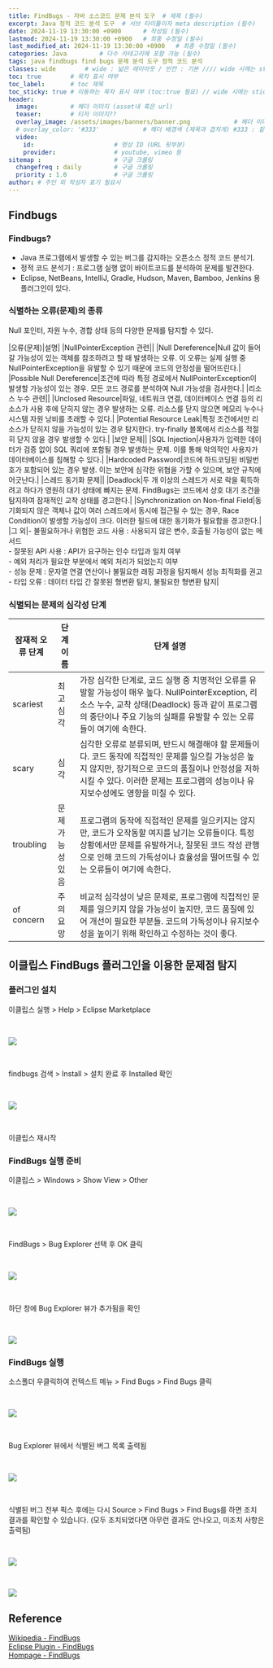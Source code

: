 ```yaml
---
title: FindBugs - 자바 소스코드 문제 분석 도구  # 제목 (필수)
excerpt: Java 정적 코드 분석 도구  # 서브 타이틀이자 meta description (필수)
date: 2024-11-19 13:30:00 +0900      # 작성일 (필수)
lastmod: 2024-11-19 13:30:00 +0900   # 최종 수정일 (필수)
last_modified_at: 2024-11-19 13:30:00 +0900   # 최종 수정일 (필수)
categories: Java         # 다수 카테고리에 포함 가능 (필수)
tags: java findbugs find bugs 문제 분석 도구 정적 코드 분석                     # 태그 복수개 가능 (필수)
classes: wide        # wide : 넓은 레이아웃 / 빈칸 : 기본 //// wide 시에는 sticky toc 불가
toc: true        # 목차 표시 여부
toc_label:       # toc 제목
toc_sticky: true # 이동하는 목차 표시 여부 (toc:true 필요) // wide 시에는 sticky toc 불가
header: 
  image:         # 헤더 이미지 (asset내 혹은 url)
  teaser:        # 티저 이미지??
  overlay_image: /assets/images/banners/banner.png            # 헤더 이미지 (제목과 겹치게)
  # overlay_color: '#333'            # 헤더 배경색 (제목과 겹치게) #333 : 짙은 회색 (필수)
  video:
    id:                      # 영상 ID (URL 뒷부분)
    provider:                # youtube, vimeo 등
sitemap :                    # 구글 크롤링
  changefreq : daily         # 구글 크롤링
  priority : 1.0             # 구글 크롤링
author: # 주인 외 작성자 표기 필요시
---
```

<!--postNo: 20241119_002-->

## Findbugs  

### Findbugs?  

- Java 프로그램에서 발생할 수 있는 버그를 감지하는 오픈소스 정적 코드 분석기.  
- 정적 코드 분석기 : 프로그램 실행 없이 바이트코드를 분석하여 문제를 발견한다.  
- Eclipse, NetBeans, IntelliJ, Gradle, Hudson, Maven, Bamboo, Jenkins 용 플러그인이 있다.  

### 식별하는 오류(문제)의 종류  

Null 포인터, 자원 누수, 경합 상태 등의 다양한 문제를 탐지할 수 있다.  

|오류(문제)|설명|
|NullPointerException 관련||
|Null Dereference|Null 값이 들어갈 가능성이 있는 객체를 참조하려고 할 때 발생하는 오류. 이 오류는 실제 실행 중 NullPointerException을 유발할 수 있기 때문에 코드의 안정성을 떨어뜨린다.|
|Possible Null Dereference|조건에 따라 특정 경로에서 NullPointerException이 발생할 가능성이 있는 경우. 모든 코드 경로를 분석하여 Null 가능성을 검사한다.|
|리소스 누수 관련||
|Unclosed Resource|파일, 네트워크 연결, 데이터베이스 연결 등의 리소스가 사용 후에 닫히지 않는 경우 발생하는 오류. 리소스를 닫지 않으면 메모리 누수나 시스템 자원 낭비를 초래할 수 있다.|
|Potential Resource Leak|특정 조건에서만 리소스가 닫히지 않을 가능성이 있는 경우 탐지한다. try-finally 블록에서 리소스를 적절히 닫지 않을 경우 발생할 수 있다.|
|보안 문제||
|SQL Injection|사용자가 입력한 데이터가 검증 없이 SQL 쿼리에 포함될 경우 발생하는 문제. 이를 통해 악의적인 사용자가 데이터베이스를 침해할 수 있다.|
|Hardcoded Password|코드에 하드코딩된 비밀번호가 포함되어 있는 경우 발생. 이는 보안에 심각한 위협을 가할 수 있으며, 보안 규칙에 어긋난다.|
|스레드 동기화 문제||
|Deadlock|두 개 이상의 스레드가 서로 락을 획득하려고 하다가 영원히 대기 상태에 빠지는 문제. FindBugs는 코드에서 상호 대기 조건을 탐지하여 잠재적인 교착 상태를 경고한다.|
|Synchronization on Non-final Field|동기화되지 않은 객체나 값이 여러 스레드에서 동시에 접근될 수 있는 경우, Race Condition이 발생할 가능성이 크다. 이러한 필드에 대한 동기화가 필요함을 경고한다.|
|그 외|- 불필요하거나 위험한 코드 사용 : 사용되지 않은 변수, 호출될 가능성이 없는 메서드<br>- 잘못된 API 사용 : API가 요구하는 인수 타입과 일치 여부<br>- 예외 처리가 필요한 부분에서 예외 처리가 되었는지 여부<br>- 성능 문제 : 문자열 연결 연산이나 불필요한 래핑 과정을 탐지해서 성능 최적화를 권고<br>- 타입 오류 : 데이터 타입 간 잘못된 형변환 탐지, 불필요한 형변환 탐지|

### 식별되는 문제의 심각성 단계  

|잠재적 오류 단계|단계 이름|단계 설명|
|---|---|---|
|scariest|최고 심각|가장 심각한 단계로, 코드 실행 중 치명적인 오류를 유발할 가능성이 매우 높다. NullPointerException, 리소스 누수, 교착 상태(Deadlock) 등과 같이 프로그램의 중단이나 주요 기능의 실패를 유발할 수 있는 오류들이 여기에 속한다.|
|scary|심각|심각한 오류로 분류되며, 반드시 해결해야 할 문제들이다. 코드 동작에 직접적인 문제를 일으킬 가능성은 높지 않지만, 장기적으로 코드의 품질이나 안정성을 저하시킬 수 있다. 이러한 문제는 프로그램의 성능이나 유지보수성에도 영향을 미칠 수 있다.|
|troubling|문제 가능성 있음|프로그램의 동작에 직접적인 문제를 일으키지는 않지만, 코드가 오작동할 여지를 남기는 오류들이다. 특정 상황에서만 문제를 유발하거나, 잘못된 코드 작성 관행으로 인해 코드의 가독성이나 효율성을 떨어뜨릴 수 있는 오류들이 여기에 속한다.|
|of concern|주의 요망|비교적 심각성이 낮은 문제로, 프로그램에 직접적인 문제를 일으키지 않을 가능성이 높지만, 코드 품질에 있어 개선이 필요한 부분들. 코드의 가독성이나 유지보수성을 높이기 위해 확인하고 수정하는 것이 좋다.|

## 이클립스 FindBugs 플러그인을 이용한 문제점 탐지  

### 플러그인 설치  

이클립스 실행 > Help > Eclipse Marketplace  

<br>  

![](/assets/images/20241119_002_001.jpg)  

<br>  

findbugs 검색 > Install > 설치 완료 후 Installed 확인

<br>  

![](/assets/images/20241119_002_002.jpg)  

<br>

이클립스 재시작  

### FindBugs 실행 준비  

이클립스 > Windows > Show View > Other  

<br>  

![](/assets/images/20241119_002_003.jpg)  

<br>  

FindBugs > Bug Explorer 선택 후 OK 클릭

<br>  

![](/assets/images/20241119_002_004.jpg)  

<br>  

하단 창에 Bug Explorer 뷰가 추가됨을 확인

<br>  

![](/assets/images/20241119_002_005.jpg)  


### FindBugs 실행  

소스폴더 우클릭하여 컨텍스트 메뉴 > Find Bugs > Find Bugs 클릭  

<br>  

![](/assets/images/20241119_002_006.jpg)  

<br>  

Bug Explorer 뷰에서 식별된 버그 목록 출력됨

<br>  

![](/assets/images/20241119_002_007.jpg)  

<br>  

식별된 버그 전부 픽스 후에는 다시 Source > Find Bugs > Find Bugs를 하면 조치 결과를 확인할 수 있습니다. (모두 조치되었다면 아무런 결과도 안나오고, 미조치 사항은 출력됨)  

<br>  

![](/assets/images/20241119_002_008.jpg)  

<br>  

![](/assets/images/20241119_002_009.jpg)  


## Reference  

[Wikipedia - FindBugs](https://en.wikipedia.org/wiki/FindBugs)  
[Eclipse Plugin - FindBugs](https://marketplace.eclipse.org/content/findbugs-eclipse-plugin?mpc=true&mpc_state=)  
[Hompage - FindBugs](https://findbugs.sourceforge.net/downloads.html)  